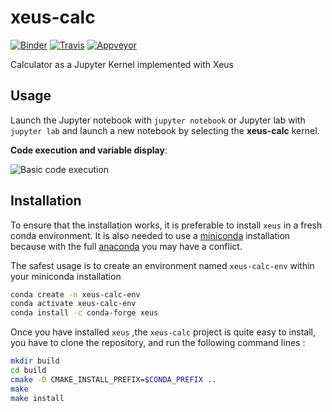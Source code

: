 # xeus-calc

[![Binder](https://mybinder.org/badge_logo.svg)](https://mybinder.org/v2/gh/QuantStack/xeus-calc/master?filepath=notebooks/Xeus-calc.ipynb)
[![Travis](https://travis-ci.org/QuantStack/xeus-calc.svg?branch=master)](https://travis-ci.org/QuantStack/xeus-calc)
[![Appveyor](https://ci.appveyor.com/api/projects/status/jh45g5pj44jqj8vw?svg=true)](https://ci.appveyor.com/project/QuantStack/xeus-calc)

Calculator as a Jupyter Kernel implemented with Xeus

## Usage

Launch the Jupyter notebook with `jupyter notebook` or Jupyter lab with `jupyter lab` and launch a new notebook by selecting the **xeus-calc** kernel.

**Code execution and variable display**:

![Basic code execution](xeus-calc2.gif)



## Installation


To ensure that the installation works, it is preferable to install `xeus` in a fresh conda environment. It is also needed to use a [miniconda](https://conda.io/miniconda.html) installation because with the full [anaconda](https://www.anaconda.com/) you may have a conflict.

The safest usage is to create an environment named `xeus-calc-env` within your miniconda installation

```bash
conda create -n xeus-calc-env
conda activate xeus-calc-env
conda install -c conda-forge xeus
```


Once you have installed ` xeus ` ,the  ` xeus-calc ` project is quite easy to install, you have to clone the repository, and run the following command lines :


```bash
mkdir build
cd build
cmake -D CMAKE_INSTALL_PREFIX=$CONDA_PREFIX ..
make
make install
```
